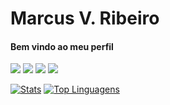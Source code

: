<h1>Marcus V. Ribeiro</h1>

<h4>Bem vindo ao meu perfil</h4>

<img src="https://img.shields.io/badge/PHP-777BB4?style=for-the-badge&logo=php&logoColor=white" />
<img src="https://img.shields.io/badge/Java-ED8B00?style=for-the-badge&logo=openjdk&logoColor=white" />
<img src="https://img.shields.io/badge/Angular-DD0031?style=for-the-badge&logo=angular&logoColor=white" />
<img src="https://img.shields.io/badge/Laravel-FF2D20?style=for-the-badge&logo=laravel&logoColor=white" />


[![Stats](https://streak-stats.demolab.com?user=Marcu0&theme=black-ice&hide_border=true&locale=pt_BR&date_format=j%20M%5B%20Y%5D&mode=weekly)](https://git.io/streak-stats)
[![Top Linguagens](https://github-readme-stats.vercel.app/api/top-langs/?username=Marcu0&layout=compact)](https://github.com/anuraghazra/github-readme-stats)

